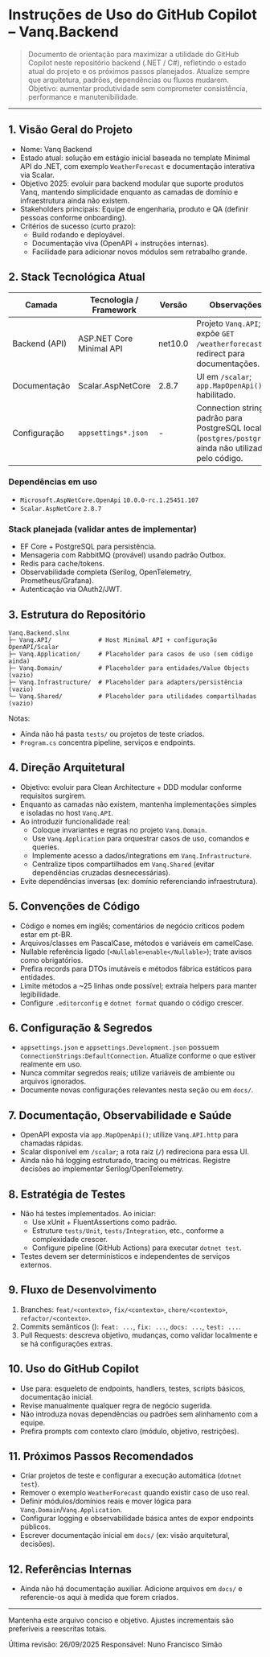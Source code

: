 # Instruções de Uso do GitHub Copilot – Vanq.Backend

> Documento de orientação para maximizar a utilidade do GitHub Copilot neste repositório backend (.NET / C#), refletindo o estado atual do projeto e os próximos passos planejados.
> Atualize sempre que arquitetura, padrões, dependências ou fluxos mudarem.  
> Objetivo: aumentar produtividade sem comprometer consistência, performance e manutenibilidade.

---
## 1. Visão Geral do Projeto
- Nome: Vanq Backend
- Estado atual: solução em estágio inicial baseada no template Minimal API do .NET, com exemplo `WeatherForecast` e documentação interativa via Scalar.
- Objetivo 2025: evoluir para backend modular que suporte produtos Vanq, mantendo simplicidade enquanto as camadas de domínio e infraestrutura ainda não existem.
- Stakeholders principais: Equipe de engenharia, produto e QA (definir pessoas conforme onboarding).
- Critérios de sucesso (curto prazo):
  - Build rodando e deployável.
  - Documentação viva (OpenAPI + instruções internas).
  - Facilidade para adicionar novos módulos sem retrabalho grande.

## 2. Stack Tecnológica Atual
| Camada | Tecnologia / Framework | Versão | Observações |
|--------|------------------------|--------|-------------|
| Backend (API) | ASP.NET Core Minimal API | net10.0 | Projeto `Vanq.API`; expõe `GET /weatherforecast` e redirect para documentações. |
| Documentação | Scalar.AspNetCore | 2.8.7 | UI em `/scalar`; `app.MapOpenApi()` habilitado. |
| Configuração | `appsettings*.json` | - | Connection string padrão para PostgreSQL local (`postgres/postgres`), ainda não utilizada pelo código. |

### Dependências em uso
- `Microsoft.AspNetCore.OpenApi` `10.0.0-rc.1.25451.107`
- `Scalar.AspNetCore` `2.8.7`

### Stack planejada (validar antes de implementar)
- EF Core + PostgreSQL para persistência.
- Mensageria com RabbitMQ (provável) usando padrão Outbox.
- Redis para cache/tokens.
- Observabilidade completa (Serilog, OpenTelemetry, Prometheus/Grafana).
- Autenticação via OAuth2/JWT.

## 3. Estrutura do Repositório
```
Vanq.Backend.slnx
├─ Vanq.API/             # Host Minimal API + configuração OpenAPI/Scalar
├─ Vanq.Application/     # Placeholder para casos de uso (sem código ainda)
├─ Vanq.Domain/          # Placeholder para entidades/Value Objects (vazio)
├─ Vanq.Infrastructure/  # Placeholder para adapters/persistência (vazio)
└─ Vanq.Shared/          # Placeholder para utilidades compartilhadas (vazio)
```
Notas:
- Ainda não há pasta `tests/` ou projetos de teste criados.
- `Program.cs` concentra pipeline, serviços e endpoints.

## 4. Direção Arquitetural
- Objetivo: evoluir para Clean Architecture + DDD modular conforme requisitos surgirem.
- Enquanto as camadas não existem, mantenha implementações simples e isoladas no host `Vanq.API`.
- Ao introduzir funcionalidade real:
  - Coloque invariantes e regras no projeto `Vanq.Domain`.
  - Use `Vanq.Application` para orquestrar casos de uso, comandos e queries.
  - Implemente acesso a dados/integrations em `Vanq.Infrastructure`.
  - Centralize tipos compartilhados em `Vanq.Shared` (evitar dependências cruzadas desnecessárias).
- Evite dependências inversas (ex: domínio referenciando infraestrutura).

## 5. Convenções de Código
- Código e nomes em inglês; comentários de negócio críticos podem estar em pt-BR.
- Arquivos/classes em PascalCase, métodos e variáveis em camelCase.
- Nullable referência ligado (`<Nullable>enable</Nullable>`); trate avisos como obrigatórios.
- Prefira records para DTOs imutáveis e métodos fábrica estáticos para entidades.
- Limite métodos a ~25 linhas onde possível; extraia helpers para manter legibilidade.
- Configure `.editorconfig` e `dotnet format` quando o código crescer.

## 6. Configuração & Segredos
- `appsettings.json` e `appsettings.Development.json` possuem `ConnectionStrings:DefaultConnection`. Atualize conforme o que estiver realmente em uso.
- Nunca commitar segredos reais; utilize variáveis de ambiente ou arquivos ignorados.
- Documente novas configurações relevantes nesta seção ou em `docs/`.

## 7. Documentação, Observabilidade e Saúde
- OpenAPI exposta via `app.MapOpenApi()`; utilize `Vanq.API.http` para chamadas rápidas.
- Scalar disponível em `/scalar`; a rota raiz (`/`) redireciona para essa UI.
- Ainda não há logging estruturado, tracing ou métricas. Registre decisões ao implementar Serilog/OpenTelemetry.

## 8. Estratégia de Testes
- Não há testes implementados. Ao iniciar:
  - Use xUnit + FluentAssertions como padrão.
  - Estruture `tests/Unit`, `tests/Integration`, etc., conforme a complexidade crescer.
  - Configure pipeline (GitHub Actions) para executar `dotnet test`.
- Testes devem ser determinísticos e independentes de serviços externos.

## 9. Fluxo de Desenvolvimento
1. Branches: `feat/<contexto>`, `fix/<contexto>`, `chore/<contexto>`, `refactor/<contexto>`.
2. Commits semânticos (): `feat: ...`, `fix: ...`, `docs: ...`, `test: ...`.
3. Pull Requests: descreva objetivo, mudanças, como validar localmente e se há configurações extras.

## 10. Uso do GitHub Copilot
- Use para: esqueleto de endpoints, handlers, testes, scripts básicos, documentação inicial.
- Revise manualmente qualquer regra de negócio sugerida.
- Não introduza novas dependências ou padrões sem alinhamento com a equipe.
- Prefira prompts com contexto claro (módulo, objetivo, restrições).

## 11. Próximos Passos Recomendados
- Criar projetos de teste e configurar a execução automática (`dotnet test`).
- Remover o exemplo `WeatherForecast` quando existir caso de uso real.
- Definir módulos/domínios reais e mover lógica para `Vanq.Domain`/`Vanq.Application`.
- Configurar logging e observabilidade básica antes de expor endpoints públicos.
- Escrever documentação inicial em `docs/` (ex: visão arquitetural, decisões).

## 12. Referências Internas
- Ainda não há documentação auxiliar. Adicione arquivos em `docs/` e referencie-os aqui à medida que forem criados.

---

Mantenha este arquivo conciso e objetivo. Ajustes incrementais são preferíveis a reescritas totais.

Última revisão: 26/09/2025
Responsável: Nuno Francisco Simão